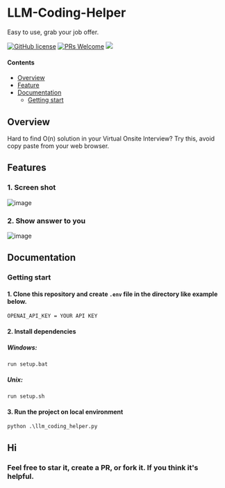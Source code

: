 # LLM-Coding-Helper
Easy to use, grab your job offer.


[![GitHub license](https://img.shields.io/badge/license-%20%20GNU%20GPLv3%20-green?style=plastic)](https://github.com/ChungNYCU/react-github-issues-checker/blob/master/LICENSE) [![PRs Welcome](https://img.shields.io/badge/PRs-welcome-brightgreen.svg)]() [![](https://img.shields.io/github/last-commit/ChungNYCU/LLM-Coding-Helper)](https://github.com/ChungNYCU/LLM-Coding-Helper/commits/master)



#### Contents

- [Overview](#1-overview)
- [Feature](#2-feature)
- [Documentation](#4-documentation)
  - [Getting start](#41-getting-start)

## Overview

Hard to find O(n) solution in your Virtual Onsite Interview? Try this, avoid copy paste from your web browser.


## Features

### 1. Screen shot
![image](https://hackmd.io/_uploads/S1MAy4wDkx.png)



### 2. Show answer to you
![image](https://hackmd.io/_uploads/B1KygVvPke.png)




## Documentation

### Getting start

#### 1. Clone this repository and create `.env` file in the directory like example below.
```
OPENAI_API_KEY = YOUR API KEY
```
 
#### 2. Install dependencies 

##### Windows:
`run setup.bat`

##### Unix:
`run setup.sh`
 
#### 3. Run the project on local environment
`python .\llm_coding_helper.py`


## Hi
### Feel free to star it, create a PR, or fork it. If you think it's helpful.

